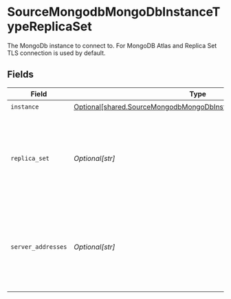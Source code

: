 # SourceMongodbMongoDbInstanceTypeReplicaSet

The MongoDb instance to connect to. For MongoDB Atlas and Replica Set TLS connection is used by default.


## Fields

| Field                                                                                                                                                | Type                                                                                                                                                 | Required                                                                                                                                             | Description                                                                                                                                          | Example                                                                                                                                              |
| ---------------------------------------------------------------------------------------------------------------------------------------------------- | ---------------------------------------------------------------------------------------------------------------------------------------------------- | ---------------------------------------------------------------------------------------------------------------------------------------------------- | ---------------------------------------------------------------------------------------------------------------------------------------------------- | ---------------------------------------------------------------------------------------------------------------------------------------------------- |
| `instance`                                                                                                                                           | [Optional[shared.SourceMongodbMongoDbInstanceTypeReplicaSetInstance]](undefined/models/shared/sourcemongodbmongodbinstancetypereplicasetinstance.md) | :heavy_check_mark:                                                                                                                                   | N/A                                                                                                                                                  |                                                                                                                                                      |
| `replica_set`                                                                                                                                        | *Optional[str]*                                                                                                                                      | :heavy_minus_sign:                                                                                                                                   | A replica set in MongoDB is a group of mongod processes that maintain the same data set.                                                             |                                                                                                                                                      |
| `server_addresses`                                                                                                                                   | *Optional[str]*                                                                                                                                      | :heavy_check_mark:                                                                                                                                   | The members of a replica set. Please specify `host`:`port` of each member separated by comma.                                                        | host1:27017,host2:27017,host3:27017                                                                                                                  |